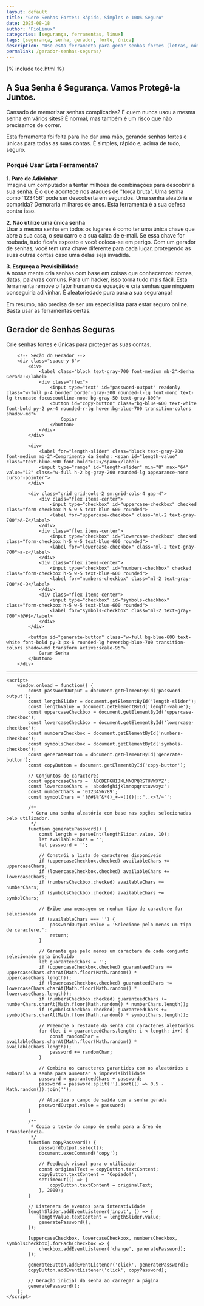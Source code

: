 ```yaml
---
layout: default
title: "Gere Senhas Fortes: Rápido, Simples e 100% Seguro"
date: 2025-08-18
author: "PioLinux"
categories: [segurança, ferramentas, linux]
tags: [segurança, senha, gerador, forte, única]
description: "Use esta ferramenta para gerar senhas fortes (letras, números, símbolos) — sem reutilização. Proteja-se contra ataques hoje!"
permalink: /gerador-senhas-seguras/
---
```


{% include toc.html %}


<section class="post-content">

<h2 class="text-3xl font-bold text-gray-800 mb-4">A Sua Senha é Segurança. Vamos Protegê-la Juntos.</h2>

<p class="text-gray-600 leading-relaxed mb-4">Cansado de memorizar senhas complicadas? E quem nunca usou a mesma senha em vários sites? É normal, mas também é um risco que não precisamos de correr.</p>

<p class="text-gray-600 leading-relaxed mb-4">Esta ferramenta foi feita para lhe dar uma mão, gerando senhas fortes e únicas para todas as suas contas. É simples, rápido e, acima de tudo, seguro.</p>

<h3 class="text-2xl font-semibold text-gray-800 mb-4 mt-6">Porquê Usar Esta Ferramenta?</h3>

<div class="space-y-4 text-gray-600">
    <p>
        <strong>1. Pare de Adivinhar</strong>
        <br>Imagine um computador a tentar milhões de combinações para descobrir a sua senha. É o que acontece nos ataques de "força bruta". Uma senha como `123456` pode ser descoberta em segundos. Uma senha aleatória e comprida? Demoraria milhares de anos. Esta ferramenta é a sua defesa contra isso.
    </p>
    <p>
        <strong>2. Não utilize uma única senha</strong>
        <br>Usar a mesma senha em todos os lugares é como ter uma única 
        chave que abre a sua casa, o seu carro e a sua caixa de e-mail. 
        Se essa chave for roubada, tudo ficaŕa exposto e você coloca-se em perigo. Com um gerador de senhas, você tem uma chave diferente para cada lugar, protegendo as suas outras contas caso uma delas seja invadida.
    </p>
    <p>
        <strong>3. Esqueça a Previsibilidade</strong>
        <br>A nossa mente cria senhas com base em coisas que conhecemos: nomes, datas, palavras comuns. Para um hacker, isso torna tudo mais fácil. Esta ferramenta remove o fator humano da equação e cria senhas que ninguém conseguiria adivinhar. É aleatoriedade pura para a sua segurança!
    </p>
</div>

<p class="text-gray-600 leading-relaxed mt-6">
    Em resumo, não precisa de ser um especialista para estar seguro online. Basta usar as ferramentas certas.
</p>






<body class="bg-gray-100 p-4 sm:p-8 flex items-center justify-center min-h-screen">
    <div class="bg-white rounded-xl shadow-lg p-6 sm:p-10 w-full max-w-4xl border border-gray-200">
        <h2 class="text-3xl font-bold text-center text-gray-800 mb-2">Gerador de Senhas Seguras</h2>
        <p class="text-center text-gray-500 mb-8">Crie senhas fortes e únicas para proteger as suas contas.</p>

        <!-- Seção do Gerador -->
        <div class="space-y-6">
            <div>
                <label class="block text-gray-700 font-medium mb-2">Senha Gerada:</label>
                <div class="flex">
                    <input type="text" id="password-output" readonly class="w-full p-4 border border-gray-300 rounded-l-lg font-mono text-lg truncate focus:outline-none bg-gray-50 text-gray-800">
                    <button id="copy-button" class="bg-blue-600 text-white font-bold py-2 px-4 rounded-r-lg hover:bg-blue-700 transition-colors shadow-md">
                        Copiar
                    </button>
                </div>
            </div>

            <div>
                <label for="length-slider" class="block text-gray-700 font-medium mb-2">Comprimento da Senha: <span id="length-value" class="text-blue-600 font-bold">12</span></label>
                <input type="range" id="length-slider" min="8" max="64" value="12" class="w-full h-2 bg-gray-200 rounded-lg appearance-none cursor-pointer">
            </div>

            <div class="grid grid-cols-2 sm:grid-cols-4 gap-4">
                <div class="flex items-center">
                    <input type="checkbox" id="uppercase-checkbox" checked class="form-checkbox h-5 w-5 text-blue-600 rounded">
                    <label for="uppercase-checkbox" class="ml-2 text-gray-700">A-Z</label>
                </div>
                <div class="flex items-center">
                    <input type="checkbox" id="lowercase-checkbox" checked class="form-checkbox h-5 w-5 text-blue-600 rounded">
                    <label for="lowercase-checkbox" class="ml-2 text-gray-700">a-z</label>
                </div>
                <div class="flex items-center">
                    <input type="checkbox" id="numbers-checkbox" checked class="form-checkbox h-5 w-5 text-blue-600 rounded">
                    <label for="numbers-checkbox" class="ml-2 text-gray-700">0-9</label>
                </div>
                <div class="flex items-center">
                    <input type="checkbox" id="symbols-checkbox" class="form-checkbox h-5 w-5 text-blue-600 rounded">
                    <label for="symbols-checkbox" class="ml-2 text-gray-700">!@#$</label>
                </div>
            </div>

            <button id="generate-button" class="w-full bg-blue-600 text-white font-bold py-3 px-6 rounded-lg hover:bg-blue-700 transition-colors shadow-md transform active:scale-95">
                Gerar Senha
            </button>
        </div>
        
        
<hr class="my-10 border-gray-200">

        

    <script>
        window.onload = function() {
            const passwordOutput = document.getElementById('password-output');
            const lengthSlider = document.getElementById('length-slider');
            const lengthValue = document.getElementById('length-value');
            const uppercaseCheckbox = document.getElementById('uppercase-checkbox');
            const lowercaseCheckbox = document.getElementById('lowercase-checkbox');
            const numbersCheckbox = document.getElementById('numbers-checkbox');
            const symbolsCheckbox = document.getElementById('symbols-checkbox');
            const generateButton = document.getElementById('generate-button');
            const copyButton = document.getElementById('copy-button');

            // Conjuntos de caracteres
            const uppercaseChars = 'ABCDEFGHIJKLMNOPQRSTUVWXYZ';
            const lowercaseChars = 'abcdefghijklmnopqrstuvwxyz';
            const numberChars = '0123456789';
            const symbolChars = '!@#$%^&*()_+-=[]{}|;:",.<>?/~`';

            /**
             * Gera uma senha aleatória com base nas opções selecionadas pelo utilizador.
             */
            function generatePassword() {
                const length = parseInt(lengthSlider.value, 10);
                let availableChars = '';
                let password = '';

                // Constrói a lista de caracteres disponíveis
                if (uppercaseCheckbox.checked) availableChars += uppercaseChars;
                if (lowercaseCheckbox.checked) availableChars += lowercaseChars;
                if (numbersCheckbox.checked) availableChars += numberChars;
                if (symbolsCheckbox.checked) availableChars += symbolChars;

                // Exibe uma mensagem se nenhum tipo de caractere for selecionado
                if (availableChars === '') {
                    passwordOutput.value = 'Selecione pelo menos um tipo de caractere.';
                    return;
                }

                // Garante que pelo menos um caractere de cada conjunto selecionado seja incluído
                let guaranteedChars = '';
                if (uppercaseCheckbox.checked) guaranteedChars += uppercaseChars.charAt(Math.floor(Math.random() * uppercaseChars.length));
                if (lowercaseCheckbox.checked) guaranteedChars += lowercaseChars.charAt(Math.floor(Math.random() * lowercaseChars.length));
                if (numbersCheckbox.checked) guaranteedChars += numberChars.charAt(Math.floor(Math.random() * numberChars.length));
                if (symbolsCheckbox.checked) guaranteedChars += symbolChars.charAt(Math.floor(Math.random() * symbolChars.length));
                
                // Preenche o restante da senha com caracteres aleatórios
                for (let i = guaranteedChars.length; i < length; i++) {
                    const randomChar = availableChars.charAt(Math.floor(Math.random() * availableChars.length));
                    password += randomChar;
                }

                // Combina os caracteres garantidos com os aleatórios e embaralha a senha para aumentar a imprevisibilidade
                password = guaranteedChars + password;
                password = password.split('').sort(() => 0.5 - Math.random()).join('');
                
                // Atualiza o campo de saída com a senha gerada
                passwordOutput.value = password;
            }

            /**
             * Copia o texto do campo de senha para a área de transferência.
             */
            function copyPassword() {
                passwordOutput.select();
                document.execCommand('copy');
                
                // Feedback visual para o utilizador
                const originalText = copyButton.textContent;
                copyButton.textContent = 'Copiado!';
                setTimeout(() => {
                    copyButton.textContent = originalText;
                }, 2000);
            }

            // Listeners de eventos para interatividade
            lengthSlider.addEventListener('input', () => {
                lengthValue.textContent = lengthSlider.value;
                generatePassword();
            });

            [uppercaseCheckbox, lowercaseCheckbox, numbersCheckbox, symbolsCheckbox].forEach(checkbox => {
                checkbox.addEventListener('change', generatePassword);
            });

            generateButton.addEventListener('click', generatePassword);
            copyButton.addEventListener('click', copyPassword);

            // Geração inicial da senha ao carregar a página
            generatePassword();
        };
    </script>

